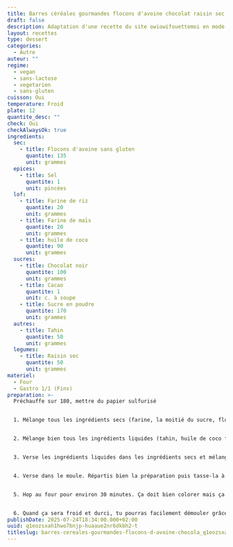 ```yaml
---
title: Barres céréales gourmandes flocons d'avoine chocolat raisin sec sans gluten
draft: false
description: Adaptation d'une recette du site owiowifouettemoi en mode vegan et moins cher
layout: recettes
type: dessert
categories:
  - Autre
auteur: ""
regime:
  - vegan
  - sans-lactose
  - vegetarien
  - sans-gluten
cuisson: Oui
temperature: Froid
plate: 12
quantite_desc: ""
check: Oui
checkAlwaysOk: true
ingredients:
  sec:
    - title: Flocons d'avoine sans gluten
      quantite: 135
      unit: grammes
  epices:
    - title: Sel
      quantite: 1
      unit: pincées
  lof:
    - title: Farine de riz
      quantite: 20
      unit: grammes
    - title: Farine de maïs
      quantite: 20
      unit: grammes
    - title: huile de coco
      quantite: 90
      unit: grammes
  sucres:
    - title: Chocolat noir
      quantite: 100
      unit: grammes
    - title: Cacao
      quantite: 1
      unit: c. à soupe
    - title: Sucre en poudre
      quantite: 170
      unit: grammes
  autres:
    - title: Tahin
      quantite: 50
      unit: grammes
  legumes:
    - title: Raisin sec
      quantite: 50
      unit: grammes
materiel:
  - Four
  - Gastro 1/1 (Fins)
preparation: >-
  Préchauffe sur 180, mettre du papier sulfurisé


  1. Mélange tous les ingrédients secs (farine, la moitié du sucre, flocons d'avoine, cacao, sel, raisins, chocolat en pépites) dans un grand bol


  2. Mélange bien tous les ingrédients liquides (tahin, huile de coco fondue) dans un autre bol avec l'autre moitié du sucre (à la base c'est du sirop d'érable dans cette recette mais c'est moins cher comme ça)


  3. Verse les ingrédients liquides dans les ingrédients secs et mélange pour tout bien incorporer.


  4. Verse dans le moule. Répartis bien la préparation puis tasse-la à l’aide du cul d’un verre ou d’un bout de papier cuisson.


  5. Hop au four pour environ 30 minutes. Ça doit bien colorer mais ça a quand même l'air pas encore cuit quand ça sort si on veut un truc moelleux. Laisse complètement refroidir dans le moule posé sur une grille (sinon ça tombera en morceaux).


  6. Quand ça sera froid et durci, tu pourras facilement démouler grâce  aux pans de papier cuisson et découper en barres ou carrés (à l’aide d’un bon couteau si c'est bien cuit). Conserve dans un récipient hermétique.
publishDate: 2025-07-24T18:34:00.000+02:00
uuid: q1eozsxah1hwo7bnjp-huaaue2nr6dkbh2-t
titleslug: barres-cereales-gourmandes-flocons-d-avoine-chocola_q1eozsxah1hwo7bnjp-huaaue2nr6dkbh2-t
---
```

